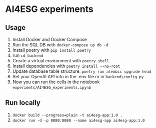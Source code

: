 # AI4ESG experiments

## Usage

1. Install Docker and Docker Compose
2. Run the SQL DB with `docker-compose up db -d`
3. Install poetry with `pip install poetry`
4. run `cd backend`
5. Create a virtual environment with `poetry shell`
6. Install dependencies with `poetry install --no-root`
7. Update database table structure: `poetry run alembic upgrade head`
8. Set your OpenAI API info in the .env file or in `backend\config.py`
9. Now you can run the cells in the notebook `experimets/AI4ESG_experiments.ipynb`

## Run locally

1. `docker build --progress=plain -t ai4esg-app:1.0 .`
2. `docker run -d -p 8080:8080 --name ai4esg-app ai4esg-app:1.0`